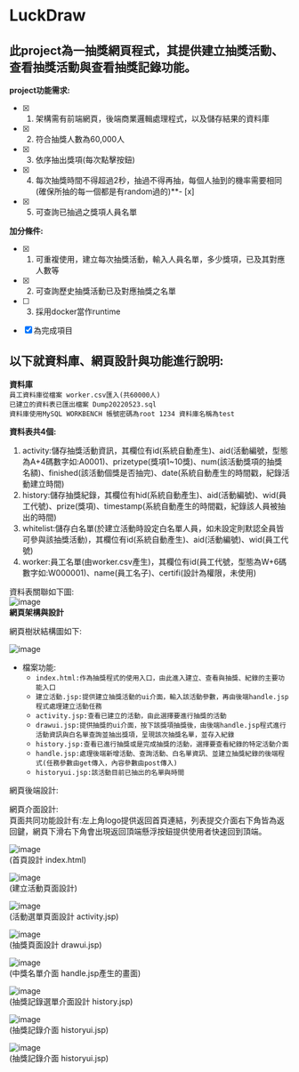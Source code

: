 # LuckDraw
## 此project為一抽獎網頁程式，其提供建立抽獎活動、查看抽獎活動與查看抽獎記錄功能。  

**project功能需求:**  
- [x]  1. 架構需有前端網頁，後端商業邏輯處理程式，以及儲存結果的資料庫 
- [x]  2. 符合抽獎人數為60,000人
- [x]  3. 依序抽出獎項(每次點擊按鈕)  
- [x]  4. 每次抽獎時間不得超過2秒，抽過不得再抽，每個人抽到的機率需要相同(確保所抽的每一個都是有random過的)**- [x]  
- [x]  5. 可查詢已抽過之獎項人員名單  
      
**加分條件:**  
- [x]  1. 可重複使用，建立每次抽獎活動，輸入人員名單，多少獎項，已及其對應人數等
- [x]  2. 可查詢歷史抽獎活動已及對應抽獎之名單
- [ ]  3. 採用docker當作runtime 
    
 - [x] 為完成項目   
   
## 以下就資料庫、網頁設計與功能進行說明:  
  
**資料庫**  
    `員工資料庫從檔案 worker.csv匯入(共60000人)`  
    `已建立的資料表已匯出檔案 Dump20220523.sql`  
    `資料庫使用MySQL WORKBENCH 帳號密碼為root 1234 資料庫名稱為test`  
      
  **資料表共4個:**
  1. activity:儲存抽獎活動資訊，其欄位有id(系統自動產生)、aid(活動編號，型態為A+4碼數字如:A0001)、prizetype(獎項1~10獎)、num(該活動獎項的抽獎名額)、finished(該活動個獎是否抽完)、date(系統自動產生的時間戳，紀錄活動建立時間)
  2. history:儲存抽獎紀錄，其欄位有hid(系統自動產生)、aid(活動編號)、wid(員工代號)、prize(獎項)、timestamp(系統自動產生的時間戳，紀錄該人員被抽出的時間)    
  3. whitelist:儲存白名單(於建立活動時設定白名單人員，如未設定則默認全員皆可參與該抽獎活動)，其欄位有id(系統自動產生)、aid(活動編號)、wid(員工代號)  
  4. worker:員工名單(由worker.csv產生)，其欄位有id(員工代號，型態為W+6碼數字如:W000001)、name(員工名子)、certifi(設計為權限，未使用)  
      
 資料表關聯如下圖:  
 ![image](https://github.com/andy970139/LuckyDraw/blob/main/readme/er.png)  
 **網頁架構與設計**  
   
 網頁樹狀結構圖如下:  
   
 ![image](https://github.com/andy970139/LuckyDraw/blob/main/readme/web_structure.png)  
   
 * 檔案功能:  
      * `index.html:作為抽獎程式的使用入口，由此進入建立、查看與抽獎、紀錄的主要功能入口`  
      * `建立活動.jsp:提供建立抽獎活動的ui介面，輸入該活動參數，再由後端handle.jsp程式處理建立活動任務`   
      * `activity.jsp:查看已建立的活動，由此選擇要進行抽獎的活動`   
      * `drawui.jsp:提供抽獎的ui介面，按下該獎項抽獎後，由後端handle.jsp程式進行活動資訊與白名單查詢並抽出獎項，呈現該次抽獎名單，並存入紀錄`   
      * `history.jsp:查看已進行抽獎或是完成抽獎的活動，選擇要查看紀錄的特定活動介面`    
      * `handle.jsp:處理後端新增活動、查詢活動、白名單資訊、並建立抽獎紀錄的後端程式(任務參數由get傳入，內容參數由post傳入)`         
      * `historyui.jsp:該活動目前已抽出的名單與時間`   

  網頁後端設計:  
  
  網頁介面設計:  
  頁面共同功能設計有:左上角logo提供返回首頁連結，列表提交介面右下角皆為返回鍵，網頁下滑右下角會出現返回頂端懸浮按鈕提供使用者快速回到頂端。  
  
  ![image](https://github.com/andy970139/LuckyDraw/blob/main/readme/index.png)  
(首頁設計 index.html)  
  
  
 ![image](https://github.com/andy970139/LuckyDraw/blob/main/readme/create.png)  
(建立活動頁面設計)  
  
  
 ![image](https://github.com/andy970139/LuckyDraw/blob/main/readme/activity.png)  
(活動選單頁面設計 activity.jsp)  
  
 ![image](https://github.com/andy970139/LuckyDraw/blob/main/readme/drawui.png)  
(抽獎頁面設計 drawui.jsp)  
  
 ![image](https://github.com/andy970139/LuckyDraw/blob/main/readme/draw.png)  
(中獎名單介面 handle.jsp產生的畫面)   
  
 ![image](https://github.com/andy970139/LuckyDraw/blob/main/readme/history.png)  
(抽獎記錄選單介面設計 history.jsp)   
  
 ![image](https://github.com/andy970139/LuckyDraw/blob/main/readme/historyui.png)  
(抽獎記錄介面 historyui.jsp)  
  
 ![image](https://github.com/andy970139/LuckyDraw/blob/main/readme/historyui2.png)  
(抽獎記錄介面 historyui.jsp)

      
